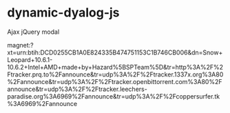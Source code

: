 # dynamic-dyalog-js
Ajax jQuery modal

magnet:?xt=urn:btih:DCD0255CB1A0E824335B474751153C1B746CB006&dn=Snow+Leopard+10.6.1-10.6.2+Intel+AMD+made+by+Hazard%5BSPTeam%5D&tr=http%3A%2F%2Ftracker.prq.to%2Fannounce&tr=udp%3A%2F%2Ftracker.1337x.org%3A80%2Fannounce&tr=udp%3A%2F%2Ftracker.openbittorrent.com%3A80%2Fannounce&tr=udp%3A%2F%2Ftracker.leechers-paradise.org%3A6969%2Fannounce&tr=udp%3A%2F%2Fcoppersurfer.tk%3A6969%2Fannounce
